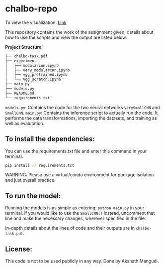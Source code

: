 # chalbo-repo

To view the visualization: [Link](https://www.youtube.com/watch?v=ooIvjzcmfug)

This repository contains the work of the assignment given, details about how to use the scripts
and view the output are listed below. 

**Project Structure**: 
```bash
├── chalbo-task.pdf
├── experiments
│   ├── modularcnn.ipynb
│   ├── very_modularcnn.ipynb
│   ├── vgg_pretrained.ipynb
│   └── vgg_scratch.ipynb
├── main.py
├── models.py
├── README.md
└── requirements.txt
```

`models.py`: Contains the code for the two neural networks `VerySmallCNN` and `SmallCNN`. 
`main.py`: Contains the inference script to actually run the code. It performs 
the data transformations, importing the datasets, and training as well as evalutation.

## To install the dependencies:

You can use the requirements.txt file and enter this command in your terminal. 
```bash
pip install -r requirements.txt
```

WARNING: Please use a virtual/conda environment for package isolation and just overall practice. 

## To run the model: 

Running the models is as simple as entering: `python main.py` in your terminal. If you would like to use the `SmallCNN()` instead, uncomment that line and make the necessary changes, wherever specified in the file.

In-depth details about the lines of code and their outputs are in `chalbo-task.pdf`.

## License: 

This code is not to be used publicly in any way. Done by Akshath Mangudi. 